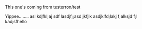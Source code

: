 This one's coming from testerron/test

Yippee........
asl kdjfkl;aj sdf lasdjf;;asd jkfjlk asdjklfd;lakj f;alksjd f;l kadjsfhello
